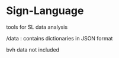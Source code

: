 # Sign-Language

tools for SL data analysis

/data : contains dictionaries in JSON format

bvh data not included
